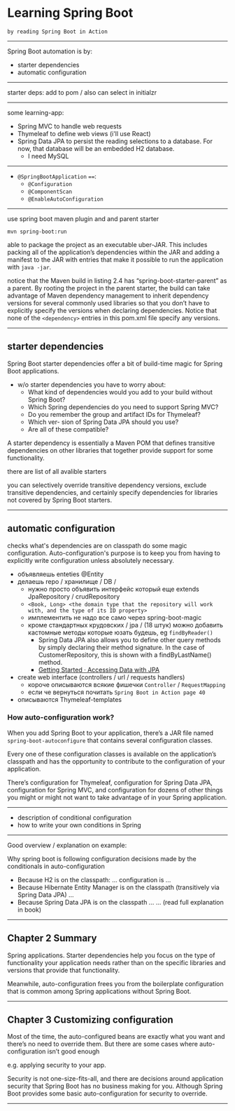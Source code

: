 # Learning Spring Boot
`by reading Spring Boot in Action`

---

Spring Boot automation is by:
- starter dependencies
- automatic configuration

---

starter deps: add to pom / also can select in initialzr

---

some learning-app:
- Spring MVC to handle web requests
- Thymeleaf to define web views (i'll use React)
- Spring Data JPA to persist the reading selections to a database. For now, that database will be an embedded H2 database.
    - I need MySQL

---

- `@SpringBootApplication` `==`:
    - `@Configuration`
    - `@ComponentScan`
    - `@EnableAutoConfiguration`

---

use spring boot maven plugin and and parent starter

`mvn spring-boot:run`

able to package the project as an executable uber-JAR. This includes packing all of the application’s dependencies within the JAR and adding a manifest to the JAR with entries that make it possible to run the application with `java -jar`.


notice that the Maven build in listing 2.4 has “spring-boot-starter-parent” as a parent. By rooting the project in the parent starter, the build can take advantage of Maven dependency management to inherit dependency versions for several commonly used libraries so that you don’t have to explicitly specify the versions when declaring dependencies. Notice that none of the `<dependency>` entries in this pom.xml file specify any versions.

---

## starter dependencies
Spring Boot starter dependencies offer a bit of build-time magic for Spring Boot applications.

- w/o starter dependencies you have to worry about:
    - What kind of dependencies would you add to your build without Spring Boot? 
    - Which Spring dependencies do you need to support Spring MVC? 
    - Do you remember the group and artifact IDs for Thymeleaf? 
    - Which ver- sion of Spring Data JPA should you use? 
    - Are all of these compatible?

A starter dependency is essentially a Maven POM that defines transitive dependencies on other libraries that together provide support for some functionality.

there are list of all avalible starters

you can selectively override transitive dependency versions, exclude transitive dependencies, and certainly specify dependencies for libraries not covered by Spring Boot starters.

---

## automatic configuration
checks what's dependencies are on classpath do some magic configuration. Auto-configuration's purpose is to keep you from having to explicitly write configuration unless absolutely necessary.

- объявляешь enteties @Entity
- делаешь repo / хранилище / DB /
    - нужно просто объявить интерфейс который еще extends JpaRepository / crudRepository
    - `<Book, Long> <the domain type that the repository will work with, and the type of its ID property>`
    - имплементить не надо все само через spring-boot-magic
    - кроме стандартных крудовских / jpa / (18 штук) можно добавить кастомные методы которые юзать будешь, eg `findByReader()`
        - Spring Data JPA also allows you to define other query methods by simply declaring their method signature. In the case of CustomerRepository, this is shown with a findByLastName() method.
        - [Getting Started · Accessing Data with JPA](https://spring.io/guides/gs/accessing-data-jpa/)
- create web interface (controllers / url / requests handlers)
    - короче описываются всякие фишечки `Controller` / `RequestMapping`
    - если че вернуться почитать `Spring Boot in Action page 40`
- описываются Thymeleaf-templates


### How auto-configuration work?
When you add Spring Boot to your application, there’s a JAR file named `spring-boot-autoconfigure` that contains several configuration classes. 

Every one of these configuration classes is available on the application’s classpath and has the opportunity to contribute to the configuration of your application.

There’s configuration for Thymeleaf,
configuration for Spring Data JPA,
configuration for Spring MVC,
and configuration for dozens of other things you might or might not want to take advantage of in your Spring application.

---

- description of conditional configuration
- how to write your own conditions in Spring

---

Good overview / explanation on example:

Why spring boot is following configuration decisions made by the conditionals in auto-configuration
- Because H2 is on the classpath: ... configuration is ...
- Because Hibernate Entity Manager is on the classpath (transitively via Spring Data JPA) ...
- Because Spring Data JPA is on the classpath ...
... 
(read full explanation in book)

---

## Chapter 2 Summary
Spring applications. Starter dependencies help you focus on the type of functionality your application needs rather than on the specific libraries and versions that provide that functionality. 

Meanwhile, auto-configuration frees you from the boilerplate configuration that is common among Spring applications without Spring Boot.

---

## Chapter 3 Customizing configuration
Most of the time, the auto-configured beans are exactly what you want and there’s no need to override them. But there are some cases where auto-configuration isn’t good enough 

e.g. applying security to your app. 

Security is not one-size-fits-all, and there are decisions around application security that Spring Boot has no business making for you. Although Spring Boot provides some basic auto-configuration for security to override.

---
